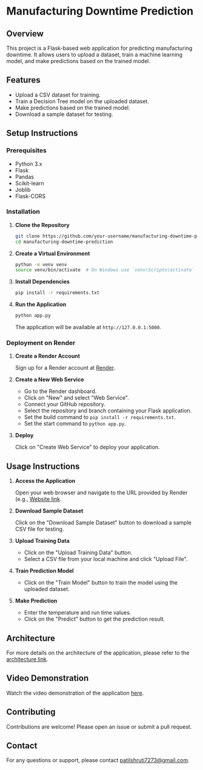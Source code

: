 # Manufacturing Downtime Prediction

## Overview

This project is a Flask-based web application for predicting manufacturing downtime. It allows users to upload a dataset, train a machine learning model, and make predictions based on the trained model.

## Features

- Upload a CSV dataset for training.
- Train a Decision Tree model on the uploaded dataset.
- Make predictions based on the trained model.
- Download a sample dataset for testing.

## Setup Instructions

### Prerequisites

- Python 3.x
- Flask
- Pandas
- Scikit-learn
- Joblib
- Flask-CORS

### Installation

1. **Clone the Repository**

    ```sh
    git clone https://github.com/your-username/manufacturing-downtime-prediction.git
    cd manufacturing-downtime-prediction
    ```

2. **Create a Virtual Environment**

    ```sh
    python -m venv venv
    source venv/bin/activate  # On Windows use `venv\Scripts\activate`
    ```

3. **Install Dependencies**

    ```sh
    pip install -r requirements.txt
    ```

4. **Run the Application**

    ```sh
    python app.py
    ```

    The application will be available at `http://127.0.0.1:5000`.

### Deployment on Render

1. **Create a Render Account**

    Sign up for a Render account at [Render](https://render.com/).

2. **Create a New Web Service**

    - Go to the Render dashboard.
    - Click on "New" and select "Web Service".
    - Connect your GitHub repository.
    - Select the repository and branch containing your Flask application.
    - Set the build command to `pip install -r requirements.txt`.
    - Set the start command to `python app.py`.

3. **Deploy**

    Click on "Create Web Service" to deploy your application.

## Usage Instructions

1. **Access the Application**

    Open your web browser and navigate to the URL provided by Render (e.g., [Website link](https://manufacturing-downtime-prediction.onrender.com).

2. **Download Sample Dataset**

    Click on the "Download Sample Dataset" button to download a sample CSV file for testing.

3. **Upload Training Data**

    - Click on the "Upload Training Data" button.
    - Select a CSV file from your local machine and click "Upload File".

4. **Train Prediction Model**

    - Click on the "Train Model" button to train the model using the uploaded dataset.

5. **Make Prediction**

    - Enter the temperature and run time values.
    - Click on the "Predict" button to get the prediction result.

## Architecture

For more details on the architecture of the application, please refer to the [architecture link](https://drive.google.com/file/d/1Kb4lxV7lxlFMn81gche2_-SOZTOx6Dvj/view?usp=sharing).

## Video Demonstration

Watch the video demonstration of the application [here](https://drive.google.com/file/d/1lbqWgnYwOw3A4L42knt8aipZsrEPTGXN/view?usp=sharing).

## Contributing

Contributions are welcome! Please open an issue or submit a pull request.

## Contact

For any questions or support, please contact patilshruti7273@gmail.com.
